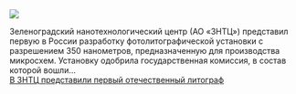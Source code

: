 <!--2025-03-30 11:05:44-->
<div class="yb">
  <div class="rss smaller1 habr"><img src="https://habrastorage.org/getpro/habr/upload_files/6bd/b40/b44/6bdb40b44d3616c5ea33be47ee20856f.jpg" /><p>Зеленоградский нанотехнологический центр (АО «ЗНТЦ») представил первую в России разработку фотолитографической установки с разрешением 350 нанометров, предназначенную для производства микросхем. Установку одобрила государственная комиссия, в состав которой вошли... <br><a class="light" href="https://habr.com/ru/news/895738/?utm_source=habrahabr&utm_medium=rss&utm_campaign=895738">В ЗНТЦ представили первый отечественный литограф</a></div>
</div>
